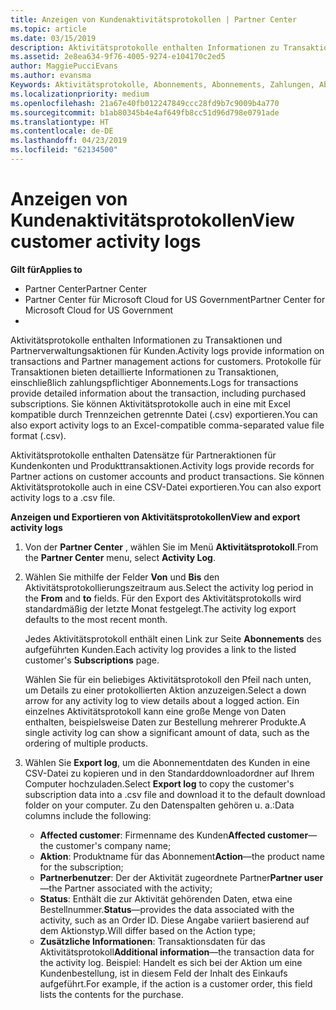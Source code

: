 ```yaml
---
title: Anzeigen von Kundenaktivitätsprotokollen | Partner Center
ms.topic: article
ms.date: 03/15/2019
description: Aktivitätsprotokolle enthalten Informationen zu Transaktionen und Partnerverwaltungsaktionen für Kunden.
ms.assetid: 2e8ea634-9f76-4005-9274-e104170c2ed5
author: MaggiePucciEvans
ms.author: evansma
Keywords: Aktivitätsprotokolle, Abonnements, Abonnements, Zahlungen, Abrechnung, zu Transaktionen
ms.localizationpriority: medium
ms.openlocfilehash: 21a67e40fb012247849ccc28fd9b7c9009b4a770
ms.sourcegitcommit: b1ab80345b4e4af649fb8cc51d96d798e0791ade
ms.translationtype: HT
ms.contentlocale: de-DE
ms.lasthandoff: 04/23/2019
ms.locfileid: "62134500"
---
```

# <a name="view-customer-activity-logs"></a><span data-ttu-id="8a046-104">Anzeigen von Kundenaktivitätsprotokollen</span><span class="sxs-lookup"><span data-stu-id="8a046-104">View customer activity logs</span></span>

<span data-ttu-id="8a046-105">**Gilt für**</span><span class="sxs-lookup"><span data-stu-id="8a046-105">**Applies to**</span></span>

-  <span data-ttu-id="8a046-106">Partner Center</span><span class="sxs-lookup"><span data-stu-id="8a046-106">Partner Center</span></span>
-  <span data-ttu-id="8a046-107">Partner Center für Microsoft Cloud for US Government</span><span class="sxs-lookup"><span data-stu-id="8a046-107">Partner Center for Microsoft Cloud for US Government</span></span>
-  


<span data-ttu-id="8a046-108">Aktivitätsprotokolle enthalten Informationen zu Transaktionen und Partnerverwaltungsaktionen für Kunden.</span><span class="sxs-lookup"><span data-stu-id="8a046-108">Activity logs provide information on transactions and Partner management actions for customers.</span></span> <span data-ttu-id="8a046-109">Protokolle für Transaktionen bieten detaillierte Informationen zu Transaktionen, einschließlich zahlungspflichtiger Abonnements.</span><span class="sxs-lookup"><span data-stu-id="8a046-109">Logs for transactions provide detailed information about the transaction, including purchased subscriptions.</span></span> <span data-ttu-id="8a046-110">Sie können Aktivitätsprotokolle auch in eine mit Excel kompatible durch Trennzeichen getrennte Datei (.csv) exportieren.</span><span class="sxs-lookup"><span data-stu-id="8a046-110">You can also export activity logs to an Excel-compatible comma-separated value file format (.csv).</span></span>

<span data-ttu-id="8a046-111">Aktivitätsprotokolle enthalten Datensätze für Partneraktionen für Kundenkonten und Produkttransaktionen.</span><span class="sxs-lookup"><span data-stu-id="8a046-111">Activity logs provide records for Partner actions on customer accounts and product transactions.</span></span> <span data-ttu-id="8a046-112">Sie können Aktivitätsprotokolle auch in eine CSV-Datei exportieren.</span><span class="sxs-lookup"><span data-stu-id="8a046-112">You can also export activity logs to a .csv file.</span></span>

<span data-ttu-id="8a046-113">**Anzeigen und Exportieren von Aktivitätsprotokollen**</span><span class="sxs-lookup"><span data-stu-id="8a046-113">**View and export activity logs**</span></span>

1.  <span data-ttu-id="8a046-114">Von der **Partner Center** , wählen Sie im Menü **Aktivitätsprotokoll**.</span><span class="sxs-lookup"><span data-stu-id="8a046-114">From the **Partner Center** menu, select **Activity Log**.</span></span>
2.  <span data-ttu-id="8a046-115">Wählen Sie mithilfe der Felder **Von** und **Bis** den Aktivitätsprotokollierungszeitraum aus.</span><span class="sxs-lookup"><span data-stu-id="8a046-115">Select the activity log period in the **From** and **to** fields.</span></span> <span data-ttu-id="8a046-116">Für den Export des Aktivitätsprotokolls wird standardmäßig der letzte Monat festgelegt.</span><span class="sxs-lookup"><span data-stu-id="8a046-116">The activity log export defaults to the most recent month.</span></span>

    <span data-ttu-id="8a046-117">Jedes Aktivitätsprotokoll enthält einen Link zur Seite **Abonnements** des aufgeführten Kunden.</span><span class="sxs-lookup"><span data-stu-id="8a046-117">Each activity log provides a link to the listed customer's **Subscriptions** page.</span></span>

    <span data-ttu-id="8a046-118">Wählen Sie für ein beliebiges Aktivitätsprotokoll den Pfeil nach unten, um Details zu einer protokollierten Aktion anzuzeigen.</span><span class="sxs-lookup"><span data-stu-id="8a046-118">Select a down arrow for any activity log to view details about a logged action.</span></span> <span data-ttu-id="8a046-119">Ein einzelnes Aktivitätsprotokoll kann eine große Menge von Daten enthalten, beispielsweise Daten zur Bestellung mehrerer Produkte.</span><span class="sxs-lookup"><span data-stu-id="8a046-119">A single activity log can show a significant amount of data, such as the ordering of multiple products.</span></span>

3.  <span data-ttu-id="8a046-120">Wählen Sie **Export log**, um die Abonnementdaten des Kunden in eine CSV-Datei zu kopieren und in den Standarddownloadordner auf Ihrem Computer hochzuladen.</span><span class="sxs-lookup"><span data-stu-id="8a046-120">Select **Export log** to copy the customer's subscription data into a .csv file and download it to the default download folder on your computer.</span></span> <span data-ttu-id="8a046-121">Zu den Datenspalten gehören u. a.:</span><span class="sxs-lookup"><span data-stu-id="8a046-121">Data columns include the following:</span></span>
    -   <span data-ttu-id="8a046-122">**Affected customer**: Firmenname des Kunden</span><span class="sxs-lookup"><span data-stu-id="8a046-122">**Affected customer**—the customer's company name;</span></span>
    -   <span data-ttu-id="8a046-123">**Aktion**: Produktname für das Abonnement</span><span class="sxs-lookup"><span data-stu-id="8a046-123">**Action**—the product name for the subscription;</span></span>
    -   <span data-ttu-id="8a046-124">**Partnerbenutzer**: Der der Aktivität zugeordnete Partner</span><span class="sxs-lookup"><span data-stu-id="8a046-124">**Partner user**—the Partner associated with the activity;</span></span>
    -   <span data-ttu-id="8a046-125">**Status**: Enthält die zur Aktivität gehörenden Daten, etwa eine Bestellnummer.</span><span class="sxs-lookup"><span data-stu-id="8a046-125">**Status**—provides the data associated with the activity, such as an Order ID.</span></span> <span data-ttu-id="8a046-126">Diese Angabe variiert basierend auf dem Aktionstyp.</span><span class="sxs-lookup"><span data-stu-id="8a046-126">Will differ based on the Action type;</span></span>
    -   <span data-ttu-id="8a046-127">**Zusätzliche Informationen**: Transaktionsdaten für das Aktivitätsprotokoll</span><span class="sxs-lookup"><span data-stu-id="8a046-127">**Additional information**—the transaction data for the activity log.</span></span> <span data-ttu-id="8a046-128">Beispiel: Handelt es sich bei der Aktion um eine Kundenbestellung, ist in diesem Feld der Inhalt des Einkaufs aufgeführt.</span><span class="sxs-lookup"><span data-stu-id="8a046-128">For example, if the action is a customer order, this field lists the contents for the purchase.</span></span>

 

 



